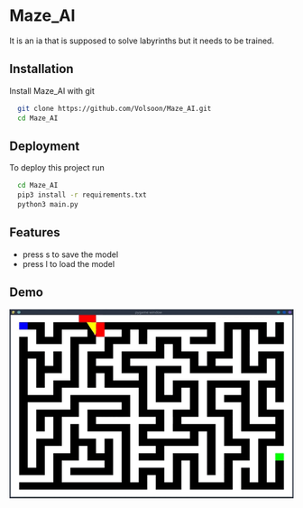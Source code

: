 
# Maze_AI

It is an ia that is supposed to solve labyrinths but it needs to be trained.


## Installation

Install Maze_AI with git

```bash
  git clone https://github.com/Volsoon/Maze_AI.git
  cd Maze_AI
```
    
## Deployment

To deploy this project run

```bash
  cd Maze_AI
  pip3 install -r requirements.txt
  python3 main.py
```


## Features

- press s to save the model
- press l to load the model


## Demo
![alt demo](https://github.com/Volsoon/Maze_AI/blob/93dd167cd507e80d8cb2112d3185d40909464723/demo_maze_ai.gif)
